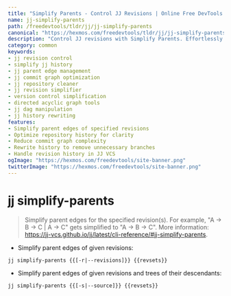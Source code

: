 ```yaml
---
title: "Simplify Parents - Control JJ Revisions | Online Free DevTools by Hexmos"
name: jj-simplify-parents
path: /freedevtools/tldr/jj/jj-simplify-parents
canonical: "https://hexmos.com/freedevtools/tldr/jj/jj-simplify-parents/"
description: "Control JJ revisions with Simplify Parents. Effortlessly manage parent edges and optimize your repository history. Free online tool, no registration required."
category: common
keywords:
- jj revision control
- simplify jj history
- jj parent edge management
- jj commit graph optimization
- jj repository cleaner
- jj revision simplifier
- version control simplification
- directed acyclic graph tools
- jj dag manipulation
- jj history rewriting
features:
- Simplify parent edges of specified revisions
- Optimize repository history for clarity
- Reduce commit graph complexity
- Rewrite history to remove unnecessary branches
- Handle revision history in JJ VCS
ogImage: "https://hexmos.com/freedevtools/site-banner.png"
twitterImage: "https://hexmos.com/freedevtools/site-banner.png"
---
```


# jj simplify-parents

> Simplify parent edges for the specified revision(s).
> For example, "A -> B -> C | A -> C" gets simplified to "A -> B -> C".
> More information: <https://jj-vcs.github.io/jj/latest/cli-reference/#jj-simplify-parents>.

- Simplify parent edges of given revisions:

`jj simplify-parents {{[-r|--revisions]}} {{revsets}}`

- Simplify parent edges of given revisions and trees of their descendants:

`jj simplify-parents {{[-s|--source]}} {{revsets}}`
